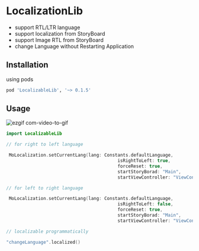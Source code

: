 # LocalizationLib

- support RTL/LTR language
- support localization from StoryBoard
- support Image RTL from StoryBoard
- change Language without Restarting Application

## Installation

using pods

```bash
pod 'LocalizableLib', '~> 0.1.5'
```

## Usage

![ezgif com-video-to-gif](https://user-images.githubusercontent.com/11280137/50799717-e167d580-12e5-11e9-9770-c04e7f28be4a.gif)

```swift
import LocalizableLib

// for right to left language

 MoLocalization.setCurrentLang(lang: Constants.defaultLanguage,
                                          isRightToLeft: true,
                                          forceReset: true,
                                          startStoryBorad: "Main",
                                          startViewController: "ViewController")

// for left to right language

 MoLocalization.setCurrentLang(lang: Constants.defaultLanguage,
                                          isRightToLeft: false,
                                          forceReset: true,
                                          startStoryBorad: "Main",
                                          startViewController: "ViewController")

// localizable programmatically

"changeLanguage".localized()
```
